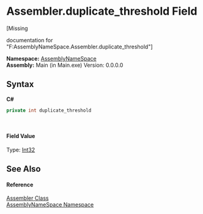 # Assembler.duplicate_threshold Field
 

\[Missing <summary> documentation for "F:AssemblyNameSpace.Assembler.duplicate_threshold"\]

**Namespace:**&nbsp;<a href="6bcc80ef-5cfd-db5f-1eb2-7297d1c16397">AssemblyNameSpace</a><br />**Assembly:**&nbsp;Main (in Main.exe) Version: 0.0.0.0

## Syntax

**C#**<br />
``` C#
private int duplicate_threshold
```

<br />

#### Field Value
Type: <a href="http://msdn2.microsoft.com/en-us/library/td2s409d" target="_blank">Int32</a>

## See Also


#### Reference
<a href="ff4e346f-08ba-ff2f-52cf-831920161b16">Assembler Class</a><br /><a href="6bcc80ef-5cfd-db5f-1eb2-7297d1c16397">AssemblyNameSpace Namespace</a><br />